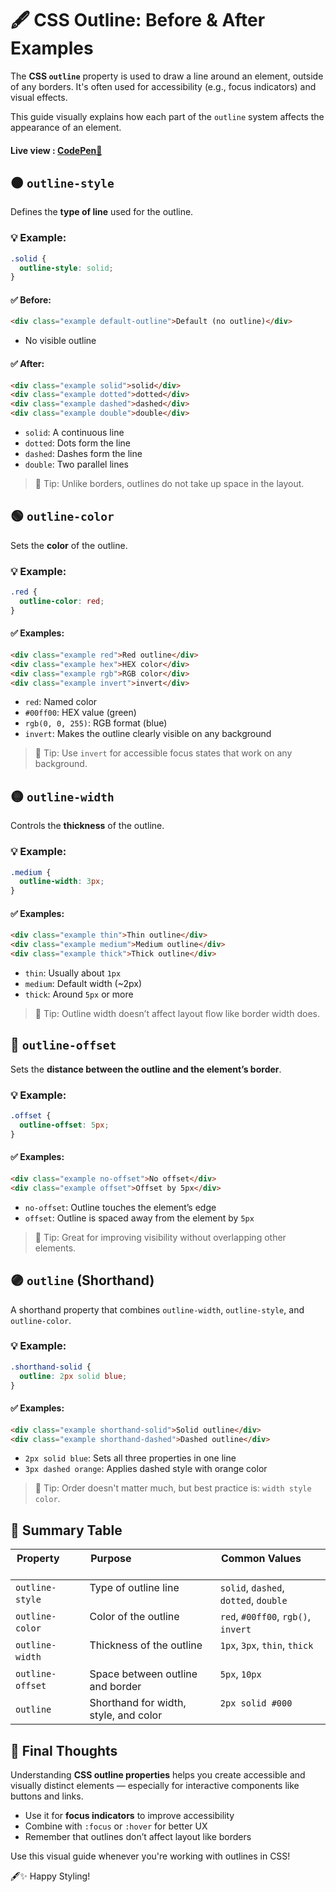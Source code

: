# 🖋️ CSS Outline: Before & After Examples

The **CSS `outline`** property is used to draw a line around an element, outside of any borders. It's often used for accessibility (e.g., focus indicators) and visual effects.

This guide visually explains how each part of the `outline` system affects the appearance of an element.

#### **Live view** : [CodePen📝](https://codepen.io/onyxwizard/pen/raVdzZm)

## 🟠 `outline-style`

Defines the **type of line** used for the outline.

### 💡 Example:
```css
.solid {
  outline-style: solid;
}
```

#### ✅ Before:
```html
<div class="example default-outline">Default (no outline)</div>
```
- No visible outline

#### ✅ After:
```html
<div class="example solid">solid</div>
<div class="example dotted">dotted</div>
<div class="example dashed">dashed</div>
<div class="example double">double</div>
```

- `solid`: A continuous line
- `dotted`: Dots form the line
- `dashed`: Dashes form the line
- `double`: Two parallel lines

> 📌 Tip: Unlike borders, outlines do not take up space in the layout.

## 🟢 `outline-color`

Sets the **color** of the outline.

### 💡 Example:
```css
.red {
  outline-color: red;
}
```

#### ✅ Examples:
```html
<div class="example red">Red outline</div>
<div class="example hex">HEX color</div>
<div class="example rgb">RGB color</div>
<div class="example invert">invert</div>
```

- `red`: Named color
- `#00ff00`: HEX value (green)
- `rgb(0, 0, 255)`: RGB format (blue)
- `invert`: Makes the outline clearly visible on any background

> 📌 Tip: Use `invert` for accessible focus states that work on any background.

## 🟡 `outline-width`

Controls the **thickness** of the outline.

### 💡 Example:
```css
.medium {
  outline-width: 3px;
}
```

#### ✅ Examples:
```html
<div class="example thin">Thin outline</div>
<div class="example medium">Medium outline</div>
<div class="example thick">Thick outline</div>
```

- `thin`: Usually about `1px`
- `medium`: Default width (~2px)
- `thick`: Around `5px` or more

> 📌 Tip: Outline width doesn’t affect layout flow like border width does.

## 🔵 `outline-offset`

Sets the **distance between the outline and the element’s border**.

### 💡 Example:
```css
.offset {
  outline-offset: 5px;
}
```

#### ✅ Examples:
```html
<div class="example no-offset">No offset</div>
<div class="example offset">Offset by 5px</div>
```

- `no-offset`: Outline touches the element’s edge
- `offset`: Outline is spaced away from the element by `5px`

> 📌 Tip: Great for improving visibility without overlapping other elements.

## 🟣 `outline` (Shorthand)

A shorthand property that combines `outline-width`, `outline-style`, and `outline-color`.

### 💡 Example:
```css
.shorthand-solid {
  outline: 2px solid blue;
}
```

#### ✅ Examples:
```html
<div class="example shorthand-solid">Solid outline</div>
<div class="example shorthand-dashed">Dashed outline</div>
```

- `2px solid blue`: Sets all three properties in one line
- `3px dashed orange`: Applies dashed style with orange color

> 📌 Tip: Order doesn't matter much, but best practice is: `width style color`.

## 🎉 Summary Table

| Property           | Purpose                                | Common Values                          |
|--------------------|----------------------------------------|----------------------------------------|
| `outline-style`    | Type of outline line                   | `solid`, `dashed`, `dotted`, `double`  |
| `outline-color`    | Color of the outline                   | `red`, `#00ff00`, `rgb()`, `invert`    |
| `outline-width`    | Thickness of the outline               | `1px`, `3px`, `thin`, `thick`          |
| `outline-offset`   | Space between outline and border       | `5px`, `10px`                          |
| `outline`          | Shorthand for width, style, and color  | `2px solid #000`                       |

## 🧠 Final Thoughts

Understanding **CSS outline properties** helps you create accessible and visually distinct elements — especially for interactive components like buttons and links.

- Use it for **focus indicators** to improve accessibility
- Combine with `:focus` or `:hover` for better UX
- Remember that outlines don’t affect layout like borders

Use this visual guide whenever you're working with outlines in CSS!

🖋️✨ Happy Styling!